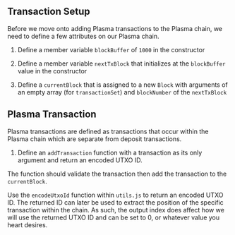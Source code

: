 ## Transaction Setup

Before we move onto adding Plasma transactions to the Plasma chain, we need to define a few attributes on our Plasma chain.

1. Define a member variable `blockBuffer` of `1000` in the constructor

2. Define a member variable `nextTxBlock` that initializes at the `blockBuffer` value in the constructor

3. Define a `currentBlock` that is assigned to a new `Block` with arguments of an empty array (for `transactionSet`) and `blockNumber` of the `nextTxBlock`


## Plasma Transaction

Plasma transactions are defined as transactions that occur within the Plasma chain which are separate from deposit transactions.

1. Define an `addTransaction` function with a transaction as its only argument and return an encoded UTXO ID. 

The function should validate the transaction then add the transaction to the `currentBlock`.

Use the `encodeUtxoId` function within `utils.js` to return an encoded UTXO ID. The returned ID can later be used to extract the position of the specific transaction within the chain. As such, the output index does affect how we will use the returned UTXO ID and can be set to 0, or whatever value you heart desires.

